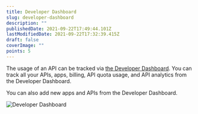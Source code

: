```yaml
---
title: Developer Dashboard
slug: developer-dashboard
description: ""
publishedDate: 2021-09-22T17:49:44.101Z
lastModifiedDate: 2021-09-22T17:32:39.415Z
draft: false
coverImage: ""
points: 5
---
```


The usage of an API can be tracked via [the Developer Dashboard](https://rapidapi.com/developer/dashboard?utm_source=guides.rapidapi.com&utm_medium=DevRel&utm_campaign=DevRel). You can track all your APIs, apps, billing, API quota usage, and API analytics from the Developer Dashboard.

You can also add new apps and APIs from the Developer Dashboard.

![Developer Dashboard](https://raw.githubusercontent.com/RapidAPI/DevRel-Stack-Data/improve/module-source/learn/courses/learn-rapidapi-hub-consumer/images/image4.png "Developer Dashboard")
